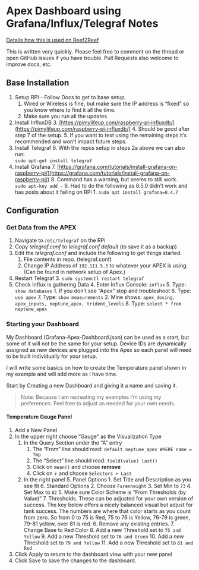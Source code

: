 # Apex Dashboard using Grafana/Influx/Telegraf Notes

[Details how this is used on Reef2Reef](https://www.reef2reef.com/threads/dashboard-and-data-gave-me-a-successful-tank.908217/)

This is written very quickly.  Please feel free to comment on the thread or open GitHub issues if you have trouble.  Pull Requests also welcome to improve docs, etc.

## Base Installation

1. Setup RPI - Follow Docs to get to base setup.
    1. Wired or Wireless is fine, but make sure the IP address is “fixed” so you know where to find it all the time.
    2. Make sure you run all the updates
2. Install InfluxDB
    3. [https://pimylifeup.com/raspberry-pi-influxdb/](https://pimylifeup.com/raspberry-pi-influxdb/)
    4. Should be good after step 7 of the setup.
    5. If you want to test using the remaining steps it’s recommended and won’t impact future steps.
3. Install Telegraf
    6. With the repos setup in steps 2a above we can also run: \
`sudo apt-get install telegraf`
4. Install Grafana
    7. [https://grafana.com/tutorials/install-grafana-on-raspberry-pi/](https://grafana.com/tutorials/install-grafana-on-raspberry-pi/)
    8. Command has a warning, but seems to still work. \
`sudo apt-key add -`
    9. Had to do the following as 8.5.0 didn’t work and has posts about it failing on RPi
        1. `sudo apt install grafana=8.4.7`


## Configuration

### Get Data from the APEX

1. Navigate to `/etc/telegraf` on the RPi
2. Copy _telegraf.conf_ to _telegraf.conf.default_ (to save it as a backup)
3. Edit the _telegraf.conf_ and include the following to get things started.
    1. File contents in repo. (telegraf.conf)
    2. Change IP Address of `192.111.5.5` to whatever your APEX is using. (Can be found in network setup of Apex.)
4. Restart Telegraf
    3. `sudo systemctl restart telegraf`
5. Check Influx is gathering Data
    4. Enter Influx Console: `influx`
    5. Type: `show databases`
        1. If you don’t see “Apex” stop and troubleshoot
    6. Type: `use apex`
    7. Type: `show measurements`
        2. Mine shows: `apex_dosing, apex_inputs, neptune_apex, trident_levels`
    8. Type: `select * from neptune_apex`


### Starting your Dashboard

My Dashboard (Grafana-Apex-Dashboard.json) can be used as a start, but some of it will not be the same for your setup.  Device IDs are dynamically assigned as new devices are plugged into the Apex so each panel will need to be built individually for your setup.

I will write some basics on how to create the Temperature panel shown in my example and will add more as I have time.  

Start by Creating a new Dashboard and giving it a name and saving it.

> Note: Because I am recreating my examples I’m using my preferences.  Feel free to adjust as needed for your own needs.

#### Temperature Gauge Panel

1. Add a New Panel
2. In the upper right choose “Gauge” as the Visualization Type
    1. In the Query Section under the “A” entry
        1. The “From” line should read: `default neptune_apex WHERE name = Tmp`
        2. The “Select” line should read: `field(value) last()`
        3. Click on `mean()` and choose **remove**
        4. Click on + and choose `Selectors > Last`
    2. In the right panel
        5. Panel Options
            1. Set Title and Description as you see fit
        6. Standard Options
            2. Choose `Farenheight`
            3. Set Min to `73`
            4. Set Max to `82`
            5. Make sure Color Scheme is “From Thresholds (by Value)”
        7. Thresholds.  These can be adjusted for your own version of success.  The key below offers a nicely balanced visual but adjust for tank success. The numbers are where that color starts as you count from zero.  So from 0 to 75 is Red, 75 to 76 is Yellow, 76-79 is green, 79-81 yellow, over 81 is red.
            6. Remove any existing entries.
            7. Change Base to Red Color
            8. Add a new Threshold set to `75 and Yellow`
            9. Add a new Threshold set to `76 and Green`
            10. Add a new Threshold set to `79 and Yellow`
            11. Add a new Threshold set to `81 and Red`
3. Click Apply to return to the dashboard view with your new panel
4. Click Save to save the changes to the dashboard.
